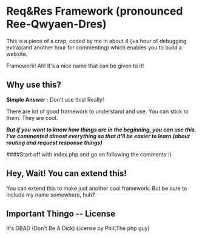 Req&Res Framework (pronounced Ree-Qwyaen-Dres)
====================

This is a piece of a crap, coded by me in about 4 (+a hour of debugging extra)(and another hour for commenting) which enables you to build a website.

Framework! Ah! It's a nice name that can be given to it!


Why use this?
-------------

**Simple Answer** : Don't use this! Really! 

There are lot of good framework to understand and use. You can stick to them. They are cool.

***But if you want to know how things are in the beginning, you can use this. I've commented almost everything so that it'll be easier to learn (about routing and request response things)***

####Start off with index.php and go on following the comments :)


Hey, Wait! You can extend this!
-----------------

You can extend this to make just another cool framework. But be sure to include my name somewhere, huh? 


Important Thingo -- License
--------------------------

It's DBAD (Don't Be A Dick) License by Phil(The php guy) 
